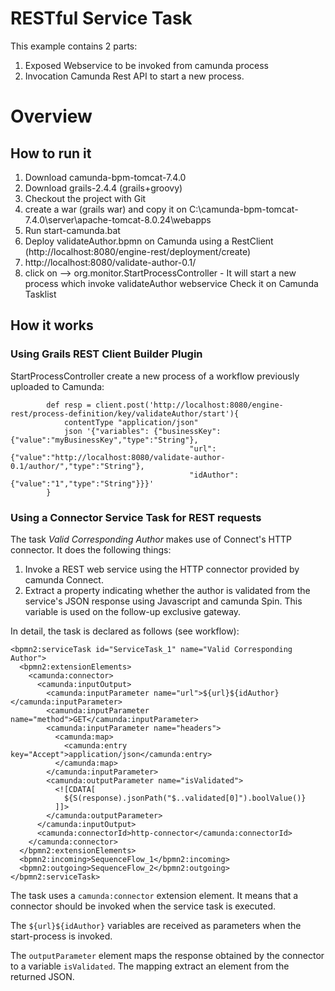 # RESTful Service Task

This example contains 2 parts:
1. Exposed Webservice to be invoked from camunda process
2. Invocation Camunda Rest API to start a new process. 

# Overview

## How to run it
1. Download camunda-bpm-tomcat-7.4.0
2. Download grails-2.4.4 (grails+groovy)
3. Checkout the project with Git
4. create a war (grails war) and copy it on C:\camunda-bpm-tomcat-7.4.0\server\apache-tomcat-8.0.24\webapps
5. Run start-camunda.bat
6. Deploy validateAuthor.bpmn on Camunda using a RestClient (http://localhost:8080/engine-rest/deployment/create)
7. http://localhost:8080/validate-author-0.1/
8. click on --> org.monitor.StartProcessController - It will start a new process which invoke validateAuthor webservice 
Check it on Camunda Tasklist



## How it works

### Using Grails REST Client Builder Plugin

StartProcessController create a new process of a workflow previously uploaded to Camunda:

			def resp = client.post('http://localhost:8080/engine-rest/process-definition/key/validateAuthor/start'){
				contentType "application/json"
				json '{"variables": {"businessKey":{"value":"myBusinessKey","type":"String"},
											"url":{"value":"http://localhost:8080/validate-author-0.1/author/","type":"String"},
											"idAuthor":{"value":"1","type":"String"}}}'				
			}



### Using a Connector Service Task for REST requests

The task *Valid Corresponding Author* makes use of Connect's HTTP connector. It does the following things:

1. Invoke a REST web service using the HTTP connector provided by camunda Connect.
2. Extract a property indicating whether the author is validated from the service's JSON response using Javascript and camunda Spin. This variable is used on the follow-up exclusive gateway.

In detail, the task is declared as follows (see workflow):

    <bpmn2:serviceTask id="ServiceTask_1" name="Valid Corresponding Author">
      <bpmn2:extensionElements>
        <camunda:connector>
          <camunda:inputOutput>               
            <camunda:inputParameter name="url">${url}${idAuthor}</camunda:inputParameter>
            <camunda:inputParameter name="method">GET</camunda:inputParameter>
            <camunda:inputParameter name="headers">
              <camunda:map>
                <camunda:entry key="Accept">application/json</camunda:entry>
              </camunda:map>
            </camunda:inputParameter>
            <camunda:outputParameter name="isValidated">
              <![CDATA[
                ${S(response).jsonPath("$..validated[0]").boolValue()}
              ]]>
            </camunda:outputParameter>
          </camunda:inputOutput>
          <camunda:connectorId>http-connector</camunda:connectorId>
        </camunda:connector>
      </bpmn2:extensionElements>
      <bpmn2:incoming>SequenceFlow_1</bpmn2:incoming>
      <bpmn2:outgoing>SequenceFlow_2</bpmn2:outgoing>
    </bpmn2:serviceTask>

The task uses a `camunda:connector` extension element. It means that a connector should be invoked when the service task is executed. 

The `${url}${idAuthor}` variables are received as parameters when the start-process is invoked.

The `outputParameter` element maps the response obtained by the connector to a variable `isValidated`. The mapping extract an element from the returned JSON.

